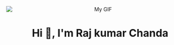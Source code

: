 <div style="width: 100%; text-align: center;">
  <img src="https://i.pinimg.com/originals/10/28/f9/1028f99fd8f021b7b30e6e1899a88b29.gif" 
       alt="My GIF" 
       style="display: block; margin: 0 auto; max-width: 100%; height: auto;"/>
</div>

<h1 align="center">Hi 👋, I'm Raj kumar Chanda</h1>

